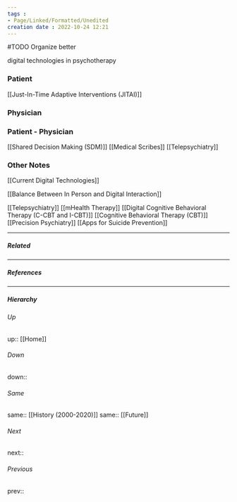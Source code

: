 ```yaml
---
tags :
- Page/Linked/Formatted/Unedited
creation date : 2022-10-24 12:21 
---
```

#TODO Organize better

digital technologies in psychotherapy
### Patient
[[Just-In-Time Adaptive Interventions (JITAI)]]

### Physician

### Patient - Physician
[[Shared Decision Making (SDM)]]
[[Medical Scribes]]
[[Telepsychiatry]]

### Other Notes


[[Current Digital Technologies]]

[[Balance Between In Person and Digital Interaction]]

[[Telepsychiatry]]
[[mHealth Therapy]]
[[Digital Cognitive Behavioral Therapy (C-CBT and I-CBT)]]
[[Cognitive Behavioral Therapy (CBT)]]
[[Precision Psychiatry]]
[[Apps for Suicide Prevention]]

---
##### Related


---
##### References


---
##### Hierarchy
###### Up
up:: [[Home]]
###### Down
down:: 
###### Same
same:: [[History (2000-2020)]]
same:: [[Future]]
###### Next
next:: 
###### Previous
prev:: 